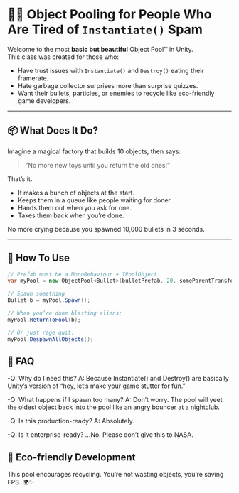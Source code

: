 # 🏊‍♂️ Object Pooling for People Who Are Tired of `Instantiate()` Spam  

Welcome to the most **basic but beautiful** Object Pool™ in Unity.  
This class was created for those who:  
- Have trust issues with `Instantiate()` and `Destroy()` eating their framerate.  
- Hate garbage collector surprises more than surprise quizzes.  
- Want their bullets, particles, or enemies to recycle like eco-friendly game developers.  

---

## 📦 What Does It Do?
Imagine a magical factory that builds 10 objects, then says:  
> “No more new toys until you return the old ones!”  

That’s it.  
- It makes a bunch of objects at the start.  
- Keeps them in a queue like people waiting for doner.  
- Hands them out when you ask for one.  
- Takes them back when you’re done.  

No more crying because you spawned 10,000 bullets in 3 seconds.  

---

## 🚀 How To Use
```csharp
// Prefab must be a MonoBehaviour + IPoolObject.
var myPool = new ObjectPool<Bullet>(bulletPrefab, 20, someParentTransform);

// Spawn something
Bullet b = myPool.Spawn();

// When you’re done blasting aliens:
myPool.ReturnToPool(b);

// Or just rage quit:
myPool.DespawnAllObjects();
```
## 🧠 FAQ

-Q: Why do I need this?
A: Because Instantiate() and Destroy() are basically Unity’s version of “hey, let’s make your game stutter for fun.”

-Q: What happens if I spawn too many?
A: Don’t worry. The pool will yeet the oldest object back into the pool like an angry bouncer at a nightclub.

-Q: Is this production-ready?
A: Absolutely.

-Q: Is it enterprise-ready?
…No. Please don’t give this to NASA.

## 🌱 Eco-friendly Development

This pool encourages recycling. You’re not wasting objects, you’re saving FPS. 🌍✨
